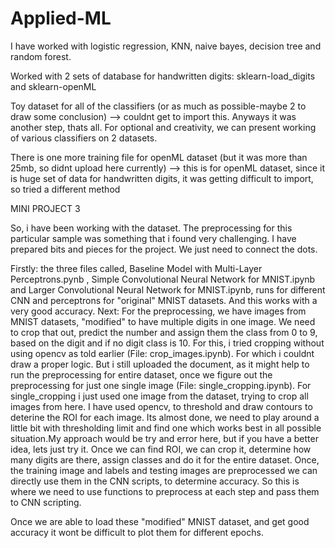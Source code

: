 # Applied-ML

I have worked with logistic regression, KNN, naive bayes, decision tree and random forest.

Worked with 2 sets of database for handwritten digits: sklearn-load_digits and sklearn-openML

Toy dataset for all of the classifiers (or as much as possible-maybe 2 to draw some conclusion) --> couldnt get to import this. Anyways it was another step, thats all. For optional and creativity, we can present working of various classifiers on 2 datasets.

There is one more training file for openML dataset (but it was more than 25mb, so didnt upload here currently) --> this is for openML dataset, since it is huge set of data for handwritten digits, it was getting difficult to import, so tried a different method



MINI PROJECT 3

So, i have been working with the dataset. The preprocessing for this particular sample was something that i found very challenging.
I have prepared bits and pieces for the project. We just need to connect the dots.

Firstly: the three files called, Baseline Model with Multi-Layer Perceptrons.pynb , Simple Convolutional Neural Network for MNIST.ipynb and Larger Convolutional Neural Network for MNIST.ipynb, runs for different CNN and perceptrons for "original" MNIST datasets. And this works with a very good accuracy.
Next: For the preprocessing, we have images from MNIST datasets, "modified" to have multiple digits in one image. We need to crop that out, predict the number and assign them the class from 0 to 9, based on the digit and if no digit class is 10.
For this, i tried cropping without using opencv as told earlier (File: crop_images.ipynb). For which i couldnt draw a proper logic. But i still uploaded the document, as it might help to run the preprocessing for entire dataset, once we figure out the preprocessing for just one single image (File: single_cropping.ipynb).
For single_cropping i just used one image from the dataset, trying to crop all images from here. I have used opencv, to threshold and draw contours to deterine the ROI for each image. Its almost done, we need to play around a little bit with thresholding limit and find one which works best in all possible situation.My approach would be try and error here, but if you have a better idea, lets just try it. Once we can find ROI, we can crop it, determine how many digits are there, assign classes and do it for the entire dataset.
Once, the training image and labels and testing images are preprocessed we can directly use them in the CNN scripts, to determine accuracy. So this is where we need to use functions to preprocess at each step and pass them to CNN scripting.

Once we are able to load these "modified" MNIST dataset, and get good accuracy it wont be difficult to plot them for different epochs.
